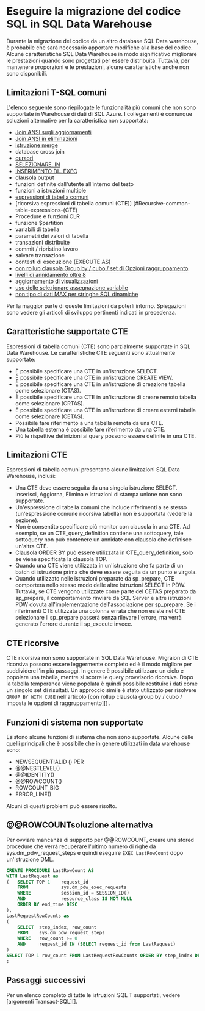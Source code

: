 <properties
   pageTitle="Eseguire la migrazione del codice SQL in SQL Data Warehouse | Microsoft Azure"
   description="Suggerimenti per la migrazione di codice SQL Azure SQL Data warehouse per lo sviluppo di soluzioni."
   services="sql-data-warehouse"
   documentationCenter="NA"
   authors="lodipalm"
   manager="barbkess"
   editor=""/>

<tags
   ms.service="sql-data-warehouse"
   ms.devlang="NA"
   ms.topic="article"
   ms.tgt_pltfrm="NA"
   ms.workload="data-services"
   ms.date="08/02/2016"
   ms.author="lodipalm;barbkess;sonyama;jrj"/>

# <a name="migrate-your-sql-code-to-sql-data-warehouse"></a>Eseguire la migrazione del codice SQL in SQL Data Warehouse

Durante la migrazione del codice da un altro database SQL Data warehouse, è probabile che sarà necessario apportare modifiche alla base del codice. Alcune caratteristiche SQL Data Warehouse in modo significativo migliorare le prestazioni quando sono progettati per essere distribuita. Tuttavia, per mantenere proporzioni e le prestazioni, alcune caratteristiche anche non sono disponibili.

## <a name="common-t-sql-limitations"></a>Limitazioni T-SQL comuni

L'elenco seguente sono riepilogate le funzionalità più comuni che non sono supportate in Warehouse di dati di SQL Azure. I collegamenti è comunque soluzioni alternative per la caratteristica non supportata:

- [Join ANSI sugli aggiornamenti][]
- [Join ANSI in eliminazioni][]
- [istruzione merge][]
- database cross join
- [cursori][]
- [SELEZIONARE. IN][]
- [INSERIMENTO DI.. EXEC][]
- clausola output
- funzioni definite dall'utente all'interno del testo
- funzioni a istruzioni multiple
- [espressioni di tabella comuni](#Common-table-expressions)
- [ricorsiva espressioni di tabella comuni (CTE)] (#Recursive-common-table-expressions-(CTE)
- Procedure e funzioni CLR
- funzione $partition
- variabili di tabella
- parametri dei valori di tabella
- transazioni distribuite
- commit / ripristino lavoro
- salvare transazione
- contesti di esecuzione (EXECUTE AS)
- [con rollup clausola Group by / cubo / set di Opzioni raggruppamento][]
- [livelli di annidamento oltre 8][]
- [aggiornamento di visualizzazioni][]
- [uso delle selezionare assegnazione variabile][]
- [non tipo di dati MAX per stringhe SQL dinamiche][]

Per la maggior parte di queste limitazioni da poterli intorno. Spiegazioni sono vedere gli articoli di sviluppo pertinenti indicati in precedenza.

## <a name="supported-cte-features"></a>Caratteristiche supportate CTE

Espressioni di tabella comuni (CTE) sono parzialmente supportate in SQL Data Warehouse.  Le caratteristiche CTE seguenti sono attualmente supportate:

- È possibile specificare una CTE in un'istruzione SELECT.
- È possibile specificare una CTE in un'istruzione CREATE VIEW.
- È possibile specificare una CTE in un'istruzione di creazione tabella come selezionare (CTAS).
- È possibile specificare una CTE in un'istruzione di creare remoto tabella come selezionare (CRTAS).
- È possibile specificare una CTE in un'istruzione di creare esterni tabella come selezionare (CETAS).
- Possibile fare riferimento a una tabella remota da una CTE.
- Una tabella esterna è possibile fare riferimento da una CTE.
- Più le rispettive definizioni ai query possono essere definite in una CTE.

## <a name="cte-limitations"></a>Limitazioni CTE

Espressioni di tabella comuni presentano alcune limitazioni SQL Data Warehouse, inclusi:

- Una CTE deve essere seguita da una singola istruzione SELECT. Inserisci, Aggiorna, Elimina e istruzioni di stampa unione non sono supportate.
- Un'espressione di tabella comuni che include riferimenti a se stesso (un'espressione comune ricorsiva tabella) non è supportata (vedere la sezione).
- Non è consentito specificare più monitor con clausola in una CTE. Ad esempio, se un CTE_query_definition contiene una sottoquery, tale sottoquery non può contenere un annidate con clausola che definisce un'altra CTE.
- Clausola ORDER BY può essere utilizzata in CTE_query_definition, solo se viene specificata la clausola TOP.
- Quando una CTE viene utilizzata in un'istruzione che fa parte di un batch di istruzione prima che deve essere seguita da un punto e virgola.
- Quando utilizzato nelle istruzioni preparate da sp_prepare, CTE comporterà nello stesso modo delle altre istruzioni SELECT in PDW. Tuttavia, se CTE vengono utilizzate come parte del CETAS preparato da sp_prepare, il comportamento rinviare da SQL Server e altre istruzioni PDW dovuta all'implementazione dell'associazione per sp_prepare. Se i riferimenti CTE utilizzata una colonna errata che non esiste nel CTE selezionare il sp_prepare passerà senza rilevare l'errore, ma verrà generato l'errore durante il sp_execute invece.

## <a name="recursive-ctes"></a>CTE ricorsive

CTE ricorsiva non sono supportate in SQL Data Warehouse.  Migraion di CTE ricorsiva possono essere leggermente completo ed è il modo migliore per suddividere l'in più passaggi. In genere è possibile utilizzare un ciclo e popolare una tabella, mentre si scorre le query provvisorio ricorsiva. Dopo la tabella temporanea viene popolata è quindi possibile restituire i dati come un singolo set di risultati. Un approccio simile è stato utilizzato per risolvere `GROUP BY WITH CUBE` nell'articolo [con rollup clausola group by / cubo / imposta le opzioni di raggruppamento][] .

## <a name="unsupported-system-functions"></a>Funzioni di sistema non supportate

Esistono alcune funzioni di sistema che non sono supportate. Alcune delle quelli principali che è possibile che in genere utilizzati in data warehouse sono:

- NEWSEQUENTIALID () PER
- @@NESTLEVEL()
- @@IDENTITY()
- @@ROWCOUNT()
- ROWCOUNT_BIG
- ERROR_LINE()

Alcuni di questi problemi può essere risolto.

## <a name="rowcount-workaround"></a>@@ROWCOUNTsoluzione alternativa

Per ovviare mancanza di supporto per @@ROWCOUNT, creare una stored procedure che verrà recuperare l'ultimo numero di righe da sys.dm_pdw_request_steps e quindi eseguire `EXEC LastRowCount` dopo un'istruzione DML.

```sql
CREATE PROCEDURE LastRowCount AS
WITH LastRequest as 
(   SELECT TOP 1    request_id
    FROM            sys.dm_pdw_exec_requests
    WHERE           session_id = SESSION_ID()
    AND             resource_class IS NOT NULL
    ORDER BY end_time DESC
),
LastRequestRowCounts as
(
    SELECT  step_index, row_count
    FROM    sys.dm_pdw_request_steps
    WHERE   row_count >= 0
    AND     request_id IN (SELECT request_id from LastRequest)
)
SELECT TOP 1 row_count FROM LastRequestRowCounts ORDER BY step_index DESC
;
```

## <a name="next-steps"></a>Passaggi successivi
Per un elenco completo di tutte le istruzioni SQL T supportati, vedere [argomenti Transact-SQL][].

<!--Image references-->

<!--Article references-->
[Join ANSI sugli aggiornamenti]: ./sql-data-warehouse-develop-ctas.md#ansi-join-replacement-for-update-statements
[Join ANSI in eliminazioni]: ./sql-data-warehouse-develop-ctas.md#ansi-join-replacement-for-delete-statements
[istruzione merge]: ./sql-data-warehouse-develop-ctas.md#replace-merge-statements
[INSERIMENTO DI.. EXEC]: ./sql-data-warehouse-tables-temporary.md#modularizing-code
[Argomenti in Transact-SQL]: ./sql-data-warehouse-reference-tsql-statements.md

[cursori]: ./sql-data-warehouse-develop-loops.md
[SELEZIONARE. IN]: ./sql-data-warehouse-develop-ctas.md#selectinto
[con rollup clausola Group by / cubo / set di Opzioni raggruppamento]: ./sql-data-warehouse-develop-group-by-options.md
[livelli di annidamento oltre 8]: ./sql-data-warehouse-develop-transactions.md
[aggiornamento di visualizzazioni]: ./sql-data-warehouse-develop-views.md
[uso delle selezionare assegnazione variabile]: ./sql-data-warehouse-develop-variable-assignment.md
[non tipo di dati MAX per stringhe SQL dinamiche]: ./sql-data-warehouse-develop-dynamic-sql.md

<!--MSDN references-->

<!--Other Web references-->
